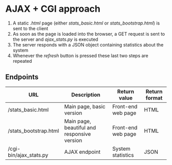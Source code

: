 # AJAX + CGI approach

1. A static _.html_ page (either _stats_basic.html_ or _stats_bootstrap.html_) is sent to the client
2. As soon as the page is loaded into the browser, a GET request is sent to the server and _ajax_stats.py_ is executed
3. The server responds with a JSON object containing statistics about the system
4. Whenever the _refresh_ button is pressed these last two steps are repeated

## Endpoints

|          URL           |                 Description                 |    Return value    | Return format |
|------------------------|---------------------------------------------|--------------------|---------------|
| /stats_basic.html      | Main page, basic version                    | Front-end web page | HTML          |
| /stats_bootstrap.html  | Main page, beautiful and responsive version | Front-end web page | HTML          |
| /cgi-bin/ajax_stats.py | AJAX endpoint                               | System statistics  | JSON          |

